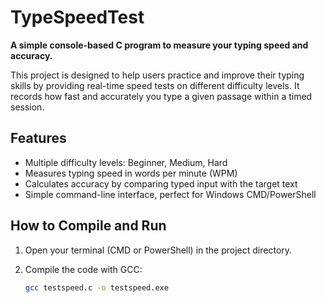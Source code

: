 # TypeSpeedTest

**A simple console-based C program to measure your typing speed and accuracy.**

This project is designed to help users practice and improve their typing skills by providing real-time speed tests on different difficulty levels. It records how fast and accurately you type a given passage within a timed session.

## Features

- Multiple difficulty levels: Beginner, Medium, Hard  
- Measures typing speed in words per minute (WPM)  
- Calculates accuracy by comparing typed input with the target text  
- Simple command-line interface, perfect for Windows CMD/PowerShell  

## How to Compile and Run

1. Open your terminal (CMD or PowerShell) in the project directory.  
2. Compile the code with GCC:

   ```bash
   gcc testspeed.c -o testspeed.exe
